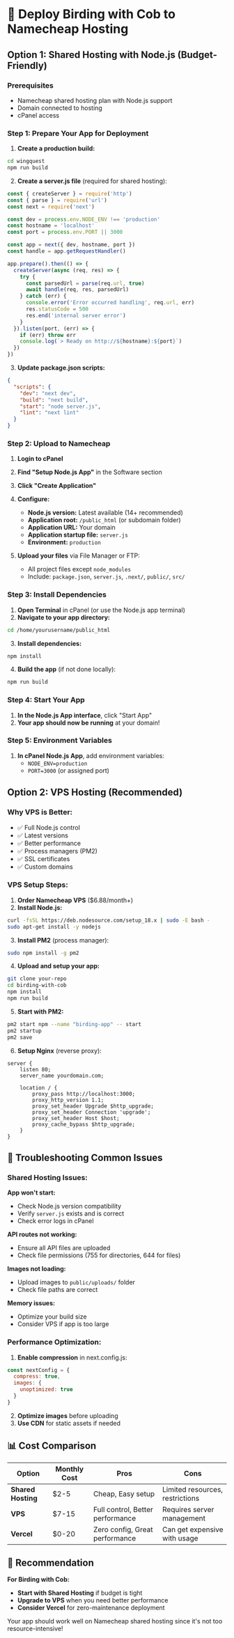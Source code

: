 # 🚀 Deploy Birding with Cob to Namecheap Hosting

## Option 1: Shared Hosting with Node.js (Budget-Friendly)

### Prerequisites
- Namecheap shared hosting plan with Node.js support
- Domain connected to hosting
- cPanel access

### Step 1: Prepare Your App for Deployment

1. **Create a production build:**
```bash
cd wingquest
npm run build
```

2. **Create a server.js file** (required for shared hosting):
```javascript
const { createServer } = require('http')
const { parse } = require('url')
const next = require('next')

const dev = process.env.NODE_ENV !== 'production'
const hostname = 'localhost'
const port = process.env.PORT || 3000

const app = next({ dev, hostname, port })
const handle = app.getRequestHandler()

app.prepare().then(() => {
  createServer(async (req, res) => {
    try {
      const parsedUrl = parse(req.url, true)
      await handle(req, res, parsedUrl)
    } catch (err) {
      console.error('Error occurred handling', req.url, err)
      res.statusCode = 500
      res.end('internal server error')
    }
  }).listen(port, (err) => {
    if (err) throw err
    console.log(`> Ready on http://${hostname}:${port}`)
  })
})
```

3. **Update package.json scripts:**
```json
{
  "scripts": {
    "dev": "next dev",
    "build": "next build",
    "start": "node server.js",
    "lint": "next lint"
  }
}
```

### Step 2: Upload to Namecheap

1. **Login to cPanel**
2. **Find "Setup Node.js App"** in the Software section
3. **Click "Create Application"**
4. **Configure:**
   - **Node.js version:** Latest available (14+ recommended)
   - **Application root:** `/public_html` (or subdomain folder)
   - **Application URL:** Your domain
   - **Application startup file:** `server.js`
   - **Environment:** `production`

5. **Upload your files** via File Manager or FTP:
   - All project files except `node_modules`
   - Include: `package.json`, `server.js`, `.next/`, `public/`, `src/`

### Step 3: Install Dependencies

1. **Open Terminal** in cPanel (or use the Node.js app terminal)
2. **Navigate to your app directory:**
```bash
cd /home/yourusername/public_html
```

3. **Install dependencies:**
```bash
npm install
```

4. **Build the app** (if not done locally):
```bash
npm run build
```

### Step 4: Start Your App

1. **In the Node.js App interface**, click "Start App"
2. **Your app should now be running** at your domain!

### Step 5: Environment Variables

1. **In cPanel Node.js App**, add environment variables:
   - `NODE_ENV=production`
   - `PORT=3000` (or assigned port)

## Option 2: VPS Hosting (Recommended)

### Why VPS is Better:
- ✅ Full Node.js control
- ✅ Latest versions
- ✅ Better performance
- ✅ Process managers (PM2)
- ✅ SSL certificates
- ✅ Custom domains

### VPS Setup Steps:

1. **Order Namecheap VPS** ($6.88/month+)
2. **Install Node.js:**
```bash
curl -fsSL https://deb.nodesource.com/setup_18.x | sudo -E bash -
sudo apt-get install -y nodejs
```

3. **Install PM2** (process manager):
```bash
sudo npm install -g pm2
```

4. **Upload and setup your app:**
```bash
git clone your-repo
cd birding-with-cob
npm install
npm run build
```

5. **Start with PM2:**
```bash
pm2 start npm --name "birding-app" -- start
pm2 startup
pm2 save
```

6. **Setup Nginx** (reverse proxy):
```nginx
server {
    listen 80;
    server_name yourdomain.com;
    
    location / {
        proxy_pass http://localhost:3000;
        proxy_http_version 1.1;
        proxy_set_header Upgrade $http_upgrade;
        proxy_set_header Connection 'upgrade';
        proxy_set_header Host $host;
        proxy_cache_bypass $http_upgrade;
    }
}
```

## 🔧 Troubleshooting Common Issues

### Shared Hosting Issues:

**App won't start:**
- Check Node.js version compatibility
- Verify `server.js` exists and is correct
- Check error logs in cPanel

**API routes not working:**
- Ensure all API files are uploaded
- Check file permissions (755 for directories, 644 for files)

**Images not loading:**
- Upload images to `public/uploads/` folder
- Check file paths are correct

**Memory issues:**
- Optimize your build size
- Consider VPS if app is too large

### Performance Optimization:

1. **Enable compression** in next.config.js:
```javascript
const nextConfig = {
  compress: true,
  images: {
    unoptimized: true
  }
}
```

2. **Optimize images** before uploading
3. **Use CDN** for static assets if needed

## 📊 Cost Comparison

| Option | Monthly Cost | Pros | Cons |
|--------|-------------|------|------|
| **Shared Hosting** | $2-5 | Cheap, Easy setup | Limited resources, restrictions |
| **VPS** | $7-15 | Full control, Better performance | Requires server management |
| **Vercel** | $0-20 | Zero config, Great performance | Can get expensive with usage |

## 🎯 Recommendation

**For Birding with Cob:**
- **Start with Shared Hosting** if budget is tight
- **Upgrade to VPS** when you need better performance
- **Consider Vercel** for zero-maintenance deployment

Your app should work well on Namecheap shared hosting since it's not too resource-intensive!

